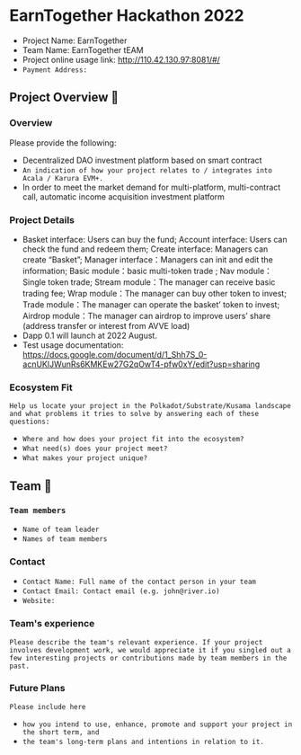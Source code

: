 # EarnTogether Hackathon 2022

- Project Name: EarnTogether
- Team Name: EarnTogether tEAM
- Project online usage link: http://110.42.130.97:8081/#/
- `Payment Address: `

## Project Overview 📄

### Overview

Please provide the following:

- Decentralized DAO investment platform based on smart contract
- `An indication of how your project relates to / integrates into Acala / Karura EVM+.`
- In order to meet the market demand for multi-platform, multi-contract call, automatic income acquisition investment platform

### Project Details

- Basket interface: Users can buy the fund; Account interface:  Users can check the fund and redeem them; Create interface:  Managers can create “Basket”; Manager interface：Managers can init  and edit the information; Basic module：basic multi-token trade ; Nav module：Single token trade; Stream module：The manager can receive basic trading fee; Wrap module：The manager can buy other token to invest; Trade module：The manager can operate the basket’ token to invest; Airdrop module：The manager can airdrop to improve users’ share (address  transfer or interest from AVVE load)
- Dapp 0.1 will launch at 2022 August.
-  Test usage documentation: https://docs.google.com/document/d/1_Shh7S_0-acnUKlJWunRs6KMKEw27G2qOwT4-pfw0xY/edit?usp=sharing

### Ecosystem Fit

`Help us locate your project in the Polkadot/Substrate/Kusama landscape and what problems it tries to solve by answering each of these questions:`

- `Where and how does your project fit into the ecosystem?`
- `What need(s) does your project meet?`
- `What makes your project unique?`


## Team 👥

### `Team members`

- `Name of team leader`
- `Names of team members`

### Contact

- `Contact Name: Full name of the contact person in your team`
- `Contact Email: Contact email (e.g. john@river.io)`
- `Website:`

### Team's experience

`Please describe the team's relevant experience. If your project involves development work, we would appreciate it if you singled out a few interesting projects or contributions made by team members in the past. `

### Future Plans

`Please include here`

- `how you intend to use, enhance, promote and support your project in the short term, and`
- `the team's long-term plans and intentions in relation to it.`
